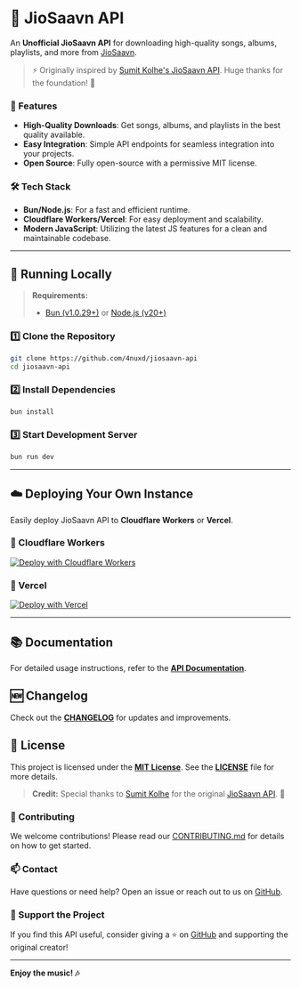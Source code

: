 # 🎵 JioSaavn API  

An **Unofficial JioSaavn API** for downloading high-quality songs, albums, playlists, and more from [JioSaavn](https://jiosaavn.com).  

> ⚡ Originally inspired by [Sumit Kolhe's JioSaavn API](https://github.com/sumitkolhe/jiosaavn-api). Huge thanks for the foundation! 🙌  

### 🌈 Features  

- **High-Quality Downloads**: Get songs, albums, and playlists in the best quality available.  
- **Easy Integration**: Simple API endpoints for seamless integration into your projects.  
- **Open Source**: Fully open-source with a permissive MIT license.  

### 🛠️ Tech Stack  

- **Bun/Node.js**: For a fast and efficient runtime.  
- **Cloudflare Workers/Vercel**: For easy deployment and scalability.  
- **Modern JavaScript**: Utilizing the latest JS features for a clean and maintainable codebase.

---

## 🚀 Running Locally  

> **Requirements:**  
> - [Bun (v1.0.29+)](https://bun.sh/) or [Node.js (v20+)](https://nodejs.org/)  

### 1️⃣ Clone the Repository  

```sh
git clone https://github.com/4nuxd/jiosaavn-api
cd jiosaavn-api
```

### 2️⃣ Install Dependencies  

```sh
bun install
```

### 3️⃣ Start Development Server  

```sh
bun run dev
```

---

## ☁️ Deploying Your Own Instance  

Easily deploy JioSaavn API to **Cloudflare Workers** or **Vercel**.  

### 🔹 Cloudflare Workers  

[![Deploy with Cloudflare Workers](https://deploy.workers.cloudflare.com/button)](https://deploy.workers.cloudflare.com/?url=https://github.com/4nuxd/jiosaavanapi)  

### 🔹 Vercel  

[![Deploy with Vercel](https://vercel.com/button)](https://vercel.com/new/clone?repository-url=https://github.com/4nuxd/jiosaavanapi)  

---

## 📚 Documentation  

For detailed usage instructions, refer to the **[API Documentation](https://saavn.dev/docs)**.  

## 🆕 Changelog  

Check out the **[CHANGELOG](CHANGELOG.md)** for updates and improvements.  

## 📜 License  

This project is licensed under the **[MIT License](https://opensource.org/licenses/MIT)**. See the **[LICENSE](LICENSE)** file for more details.  

> **Credit:** Special thanks to [Sumit Kolhe](https://github.com/sumitkolhe) for the original [JioSaavn API](https://github.com/sumitkolhe/jiosaavn-api). 🚀    

### 🤝 Contributing  

We welcome contributions! Please read our [CONTRIBUTING.md](CONTRIBUTING.md) for details on how to get started.  

### 📫 Contact  

Have questions or need help? Open an issue or reach out to us on [GitHub](https://t.me/piratexd).  

### 🌟 Support the Project  

If you find this API useful, consider giving a ⭐ on [GitHub](https://github.com/4nuxd/jiosaavanapi) and supporting the original creator!  

---

**Enjoy the music! 🎶**
